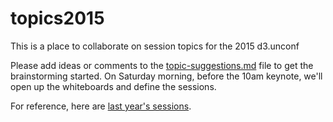 # topics2015
This is a place to collaborate on session topics for the 2015 d3.unconf

Please add ideas or comments to the [topic-suggestions.md](https://github.com/visfest/topics2015/blob/master/topic-suggestions.md) file to get the brainstorming started. On Saturday morning, before the 10am keynote, we'll open up the whiteboards and define the sessions. 

For reference, here are [last year's sessions](http://visfest.com/d3unconf2014/).
